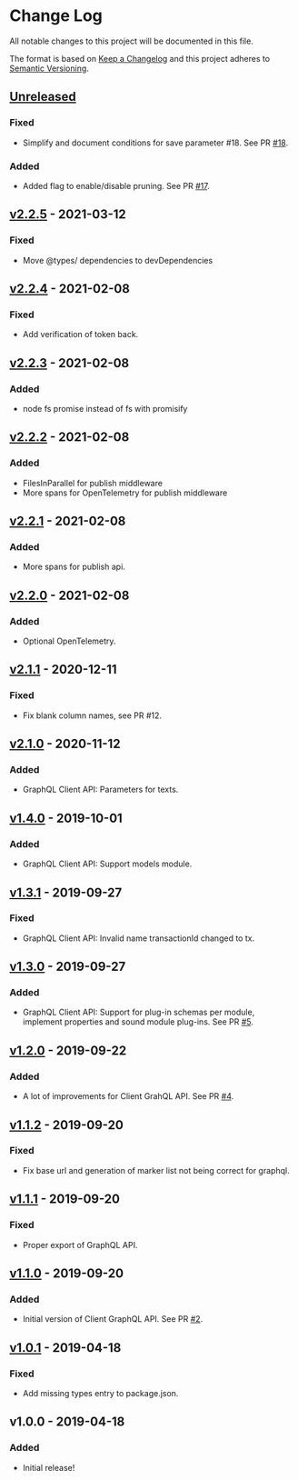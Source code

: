 # Change Log

All notable changes to this project will be documented in this file.

The format is based on [Keep a Changelog](http://keepachangelog.com/)
and this project adheres to [Semantic Versioning](http://semver.org/).

## [Unreleased](https://github.com/promaster-sdk/api-server/compare/v2.2.5...master)

### Fixed

- Simplify and document conditions for save parameter #18. See PR [#18](https://github.com/promaster-sdk/api-server/pull/18).

### Added

- Added flag to enable/disable pruning. See PR [#17](https://github.com/promaster-sdk/api-server/pull/17).

## [v2.2.5](https://github.com/promaster-sdk/api-server/compare/v2.2.4...v2.2.5) - 2021-03-12

### Fixed

- Move @types/ dependencies to devDependencies

## [v2.2.4](https://github.com/promaster-sdk/api-server/compare/v2.2.3...v2.2.4) - 2021-02-08

### Fixed

- Add verification of token back.

## [v2.2.3](https://github.com/promaster-sdk/api-server/compare/v2.2.2...v2.2.3) - 2021-02-08

### Added

- node fs promise instead of fs with promisify

## [v2.2.2](https://github.com/promaster-sdk/api-server/compare/v2.2.1...v2.2.2) - 2021-02-08

### Added

- FilesInParallel for publish middleware
- More spans for OpenTelemetry for publish middleware

## [v2.2.1](https://github.com/promaster-sdk/api-server/compare/v2.2.0...v2.2.1) - 2021-02-08

### Added

- More spans for publish api.

## [v2.2.0](https://github.com/promaster-sdk/api-server/compare/v2.1.1...v2.2.0) - 2021-02-08

### Added

- Optional OpenTelemetry.

## [v2.1.1](https://github.com/promaster-sdk/api-server/compare/v2.1.0...v2.1.1) - 2020-12-11

### Fixed

- Fix blank column names, see PR #12.

## [v2.1.0](https://github.com/promaster-sdk/api-server/compare/v1.4.0...v2.1.0) - 2020-11-12

### Added

- GraphQL Client API: Parameters for texts.

## [v1.4.0](https://github.com/promaster-sdk/api-server/compare/v1.3.1...v1.4.0) - 2019-10-01

### Added

- GraphQL Client API: Support models module.

## [v1.3.1](https://github.com/promaster-sdk/api-server/compare/v1.3.0...v1.3.1) - 2019-09-27

### Fixed

- GraphQL Client API: Invalid name transactionId changed to tx.

## [v1.3.0](https://github.com/promaster-sdk/api-server/compare/v1.2.0...v1.3.0) - 2019-09-27

### Added

- GraphQL Client API: Support for plug-in schemas per module, implement properties and sound module plug-ins. See PR [#5](https://github.com/promaster-sdk/api-server/pull/5).

## [v1.2.0](https://github.com/promaster-sdk/api-server/compare/v1.1.2...v1.2.0) - 2019-09-22

### Added

- A lot of improvements for Client GrahQL API. See PR [#4](https://github.com/promaster-sdk/api-server/pull/4).

## [v1.1.2](https://github.com/promaster-sdk/api-server/compare/v1.1.1...v1.1.2) - 2019-09-20

### Fixed

- Fix base url and generation of marker list not being correct for graphql.

## [v1.1.1](https://github.com/promaster-sdk/api-server/compare/v1.1.0...v1.1.1) - 2019-09-20

### Fixed

- Proper export of GraphQL API.

## [v1.1.0](https://github.com/promaster-sdk/api-server/compare/v1.0.1...v1.1.0) - 2019-09-20

### Added

- Initial version of Client GraphQL API. See PR [#2](https://github.com/promaster-sdk/api-server/pull/2).

## [v1.0.1](https://github.com/promaster-sdk/api-server/compare/v1.0.0...v1.0.1) - 2019-04-18

### Fixed

- Add missing types entry to package.json.

## v1.0.0 - 2019-04-18

### Added

- Initial release!
